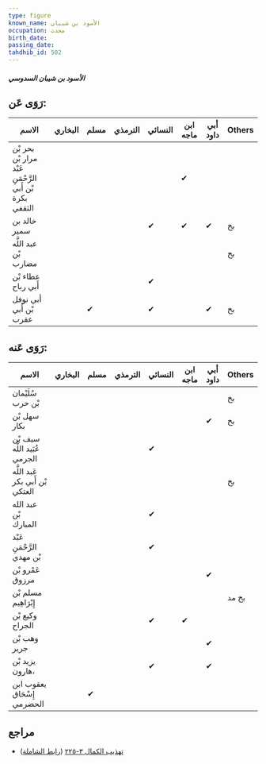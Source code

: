 ```yaml
---
type: figure
known_name: الأسود بن شيبان
occupation: محدث
birth_date:
passing_date:
tahdhib_id: 502
---
```

##### الأسود بن شيبان السدوسي

## رَوَى عَن:
| الاسم                                                   | البخاري | مسلم | الترمذي | النسائي | ابن ماجه | أبي داود | Others |
| ------------------------------------------------------- | ------- | ---- | ------- | ------- | -------- | -------- | ------ |
| بحر بْن مرار بْن عَبْد الرَّحْمَنِ بْن أَبي بكرة الثقفي |         |      |         |         | ✔        |          |        |
| خالد بن سمير                                            |         |      |         | ✔       | ✔        | ✔        | بخ     |
| عبد اللَّه بْن مضارب                                    |         |      |         |         |          |          | بخ     |
| عطاء بْن أَبي رباح                                      |         |      |         | ✔       |          |          |        |
| أبي نوفل بْن أَبي عقرب                                  |         | ✔    |         | ✔       |          | ✔        | بخ     |
## رَوَى عَنه:
| الاسم                           | البخاري | مسلم | الترمذي | النسائي | ابن ماجه | أبي داود | Others |
| ------------------------------- | ------- | ---- | ------- | ------- | -------- | -------- | ------ |
| سُلَيْمان بْن حرب               |         |      |         |         |          |          | بخ     |
| سهل بْن بكار                    |         |      |         |         |          | ✔        | بخ     |
| سيف بْن عُبَيد اللَّه الجرمي    |         |      |         | ✔       |          |          |        |
| عَبد اللَّه بْن أَبي بكر العتكي |         |      |         |         |          |          | بخ     |
| عبد الله بْن المبارك            |         |      |         | ✔       |          |          |        |
| عَبْد الرَّحْمَنِ بْن مهدي      |         |      |         | ✔       |          |          |        |
| عَمْرو بْن مرزوق                |         |      |         |         |          | ✔        |        |
| مسلم بْن إِبْرَاهِيم            |         |      |         |         |          |          | بخ مد  |
| وكيع بْن الجراح                 |         |      |         | ✔       | ✔        |          |        |
| وهب بْن جرير                    |         |      |         |         |          | ✔        |        |
| يزيد بْن هارون،                 |         |      |         | ✔       |          | ✔        |        |
| يعقوب ابن إِسْحَاق الحضرمي      |         | ✔    |         |         |          |          |        |
## مراجع
- [تهذيب الكمال ٣-٢٢٥](obsidian://open?vault=Tahdhib-al-Kamal&file=Figures/٥٠٢-الأسود%20بن%20شيبان%20السدوسي) ([رابط الشاملة](https://shamela.ws/book/3722/1239))
